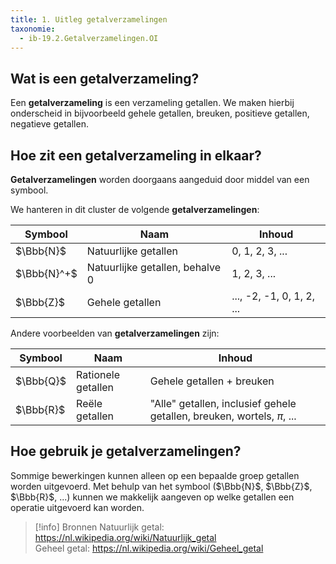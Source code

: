 ```yaml
---
title: 1. Uitleg getalverzamelingen
taxonomie:
  - ib-19.2.Getalverzamelingen.OI
---
```


## Wat is een getalverzameling?

Een **getalverzameling** is een verzameling getallen. We maken hierbij
onderscheid in bijvoorbeeld gehele getallen, breuken, positieve
getallen, negatieve getallen.

## Hoe zit een getalverzameling in elkaar?

**Getalverzamelingen** worden doorgaans aangeduid door middel van een
symbool.

We hanteren in dit cluster de volgende **getalverzamelingen**:

| Symbool | Naam | Inhoud |
|-|-|-|
| $\Bbb{N}$ | Natuurlijke getallen | 0, 1, 2, 3, ... |
| $\Bbb{N}^+$ | Natuurlijke getallen, behalve 0 | 1, 2, 3, ... |
| $\Bbb{Z}$ | Gehele getallen | ..., -2, -1, 0, 1, 2, ... |

Andere voorbeelden van **getalverzamelingen** zijn:

| Symbool | Naam | Inhoud |
|-|-|-|
| $\Bbb{Q}$ | Rationele getallen | Gehele getallen + breuken |
| $\Bbb{R}$ | Reële getallen | "Alle" getallen, inclusief gehele getallen, breuken, wortels, $\pi$, ... |

## Hoe gebruik je getalverzamelingen?

Sommige bewerkingen kunnen alleen op een bepaalde groep getallen
worden uitgevoerd. Met behulp van het symbool ($\Bbb{N}$, $\Bbb{Z}$,
$\Bbb{R}$, ...) kunnen we makkelijk aangeven op welke getallen een operatie
uitgevoerd kan worden.

> [!info] Bronnen
> Natuurlijk getal: https://nl.wikipedia.org/wiki/Natuurlijk_getal \
> Geheel getal: https://nl.wikipedia.org/wiki/Geheel_getal
